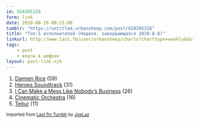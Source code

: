 ```yaml
---
id: 928395328
form: link
date: 2010-08-10 00:21:00
tumblr: "https://untitled.urbansheep.com/post/928395328"
title: "Топ-5 исполнителей (Неделя, завершающаяся 2010-8-8)"
linkurl: http://www.last.fm/user/urbansheep/charts?charttype=weekly&date_to=1281268800
tags:
    - post
    - вкусы в цифрах
layout: post-link.njk
---
```

<ol><li>
<a rel="nofollow" target="_blank" href="http://www.last.fm/music/Damien+Rice">Damien Rice</a> (59)</li>
<li>
<a rel="nofollow" target="_blank" href="http://www.last.fm/music/Heroes+Soundtrack">Heroes Soundtrack</a> (31)</li>
<li>
<a rel="nofollow" target="_blank" href="http://www.last.fm/music/I+Can+Make+a+Mess+Like+Nobody%27s+Business">I Can Make a Mess Like Nobody&rsquo;s Business</a> (26)</li>
<li>
<a rel="nofollow" target="_blank" href="http://www.last.fm/music/+noredirect/Cinematic+Orchestra">Cinematic Orchestra</a> (16)</li>
<li>
<a rel="nofollow" target="_blank" href="http://www.last.fm/music/Teitur">Teitur</a> (11)</li>
</ol><p><small>Imported from <a rel="nofollow" target="_blank" href="http://joelaz.com/post/23488847/last-fm-tumblr-weekly-top-artists">Last.fm Tumblr</a> by <a rel="nofollow" target="_blank" href="http://joelaz.com">JoeLaz</a></small></p>
